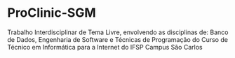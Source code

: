 # ProClinic-SGM
Trabalho Interdisciplinar de Tema Livre, envolvendo as disciplinas de: Banco de Dados, Engenharia de Software e Técnicas de Programação do Curso de Técnico em Informática para a Internet do IFSP Campus São Carlos
